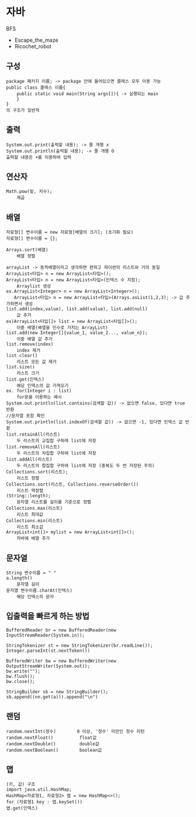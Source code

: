 # 자바

BFS

* Escape_the_maze
* Ricochet_robot

## 구성

    package 패키지 이름; -> package 안에 들어있으면 클래스 모두 이용 가능
    public class 클래스 이름{ 
        public static void main(String args[]){ -> 실행되는 main
        }                                   
    }
    의 구조가 일반적

## 출력

    System.out.print(출력할 내용); -> 줄 개행 x
    System.out.println(출력할 내용); -> 줄 개행 O
    출력할 내용은 +를 이용하여 입력

## 연산자

    Math.pow(밑, 지수);
        제곱

## 배열

    자료형[] 변수이름 = new 자료형[배열의 크기]; (초기화 필요)
    자료형[] 변수이름 = {};

    Arrays.sort(배열)
        배열 정렬

    arrayList -> 동적배열이라고 생각하면 편하고 파이썬의 리스트와 거의 동일
    ArrayList<타입> n = new ArrayList<타입>();
    ArrayList<타입> n = new ArrayList<타입>(인덱스 수 지정);
        Arraylist 생성
    ex.ArrayList<Integer> n = new ArrayList<Integer>();
       ArrayList<타입> n = new ArrayList<타입>(Arrays.asList(1,2,3); -> 값 추가하면서 생성
    list.add(index,value), list.add(value), list.add(null)
        값 추가
    ex)ArrayList<타입[]> list = new ArrayList<타입[]>();
        이중 배열(배열을 인수로 가지는 ArrayList)
    list.add(new Integer[]{value_1, value_2..., value_n});
        이중 배열 값 추가
    list.remove(index)
        index 제거
    list clear()
        리스트 모든 값 제거
    list.size()
        리스트 크기
    list.get(인덱스)
        해당 인덱스의 값 가져오기
    ex. for(Integer i : list) 
        for문을 이용하는 예시
    System.out.println(list.contains(검색할 값)) -> 없으면 false, 있다면 true 반환
    //문자열 포함 확인
    System.out.println(list.indexOf(검색할 값)) -> 없으면 -1, 있다면 인덱스 값 반환
    list.retainAll(리스트)
        두 리스트의 교집합 구하여 list에 저장
    list.removeAll(리스트)
        두 리스트의 차집합 구하여 list에 저장
    list.addAll(리스트)
        두 리스트의 합집합 구하여 list에 저장 (중복도 두 번 저장된 주의)
    Collections.sort(리스트);
        리스트 정렬
    Collections.sort(리스트, Collections.reverseOrder())
        리스트 역정렬
    (String::length);
        문자열 리스트를 길이를 기준으로 정렬
    Collections.max(리스트)
        리스트 최대값
    Collections.min(리스트) 
        리스트 최소값
    ArrayList<int[]> mylist = new ArrayList<int[]>();
        자바에 배열 추가

## 문자열

    String 변수이름 = " "
    a.length()
        문자열 길이
    문자열 변수이름.charAt(인덱스)
        해당 인덱스의 문자

## 입출력을 빠르게 하는 방법

    BufferedReader br = new BufferedReader(new InputStreamReader(System.in));

    StringTokenizer st = new StringTokenizer(br.readLine());
    Integer.parseInt(st.nextToken())

    BufferedWriter bw = new BufferedWriter(new OutputStreamWriter(System.out));
    bw.write("");
    bw.flush();
    bw.close();

    StringBuilder sb = new StringBuilder();
    sb.append((nn.get(a))).append("\n")

## 랜덤

    random.nextInt(정수)        0 이상, '정수' 미만인 정수 리턴
    random.nextFloat()          float값
    random.nextDouble()         double값
    random.nextBoolean()        boolean값

## 맵

    (키, 값) 구조
    import java.util.HashMap;
    HashMap<자료형1, 자료형2> 맵 = new HashMap<>();
    for (자료형1 key : 맵.keySet())
    앱.get(인덱스)
